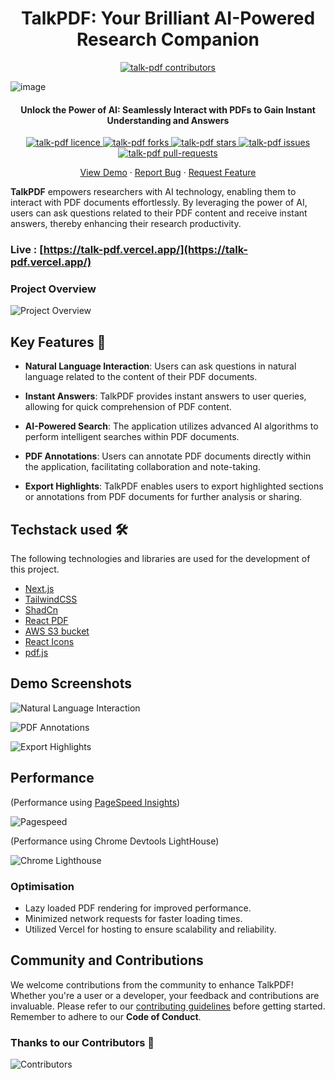 <h1 align="center">TalkPDF: Your Brilliant AI-Powered Research Companion</h1>

<p align="center">
  <a href="https://github.com/prash240303/talk-pdf/graphs/contributors" target="_blank">
    <img src="https://talkpdf.tech/logo.svg" alt="talk-pdf contributors" />
  </a>
</p>


![image](https://github.com/prash240303/talk-pdf/assets/93905743/6f1f8882-a2db-4307-866a-bc03281824e8)
  

<h4 align="center">Unlock the Power of AI: Seamlessly Interact with PDFs to Gain Instant Understanding and Answers</h4>

<p align="center">
  <a href="https://github.com/prash240303/talk-pdf/blob/main/LICENSE" target="_blank">
    <img src="https://img.shields.io/github/license/prash240303/talk-pdf?style=flat-square" alt="talk-pdf licence" />
  </a>
  <a href="https://github.com/prash240303/talk-pdf/fork" target="_blank">
    <img src="https://img.shields.io/github/forks/prash240303/talk-pdf?style=flat-square" alt="talk-pdf forks"/>
  </a>
  <a href="https://github.com/prash240303/talk-pdf/stargazers" target="_blank">
    <img src="https://img.shields.io/github/stars/prash240303/talk-pdf?style=flat-square" alt="talk-pdf stars"/>
  </a>
  <a href="https://github.com/prash240303/talk-pdf/issues" target="_blank">
    <img src="https://img.shields.io/github/issues/prash240303/talk-pdf?style=flat-square" alt="talk-pdf issues"/>
  </a>
  <a href="https://github.com/prash240303/talk-pdf/pulls" target="_blank">
    <img src="https://img.shields.io/github/issues-pr/prash240303/talk-pdf?style=flat-square" alt="talk-pdf pull-requests"/>
  </a>
</p>

<p align="center">
    <a href="https://talk-pdf.vercel.app/" target="_blank">View Demo</a>
    ·
    <a href="https://github.com/prash240303/talk-pdf/issues/new/choose" target="_blank">Report Bug</a>
    ·
    <a href="https://github.com/prash240303/talk-pdf/issues/new/choose" target="_blank">Request Feature</a>
</p>

**TalkPDF** empowers researchers with AI technology, enabling them to interact with PDF documents effortlessly. By leveraging the power of AI, users can ask questions related to their PDF content and receive instant answers, thereby enhancing their research productivity.

### Live : [https://talk-pdf.vercel.app/](https://talk-pdf.vercel.app/)

### Project Overview

![Project Overview](./src/assets/screenshots/overview.png)

## Key Features 📌

- **Natural Language Interaction**: Users can ask questions in natural language related to the content of their PDF documents.

- **Instant Answers**: TalkPDF provides instant answers to user queries, allowing for quick comprehension of PDF content.

- **AI-Powered Search**: The application utilizes advanced AI algorithms to perform intelligent searches within PDF documents.

- **PDF Annotations**: Users can annotate PDF documents directly within the application, facilitating collaboration and note-taking.

- **Export Highlights**: TalkPDF enables users to export highlighted sections or annotations from PDF documents for further analysis or sharing.

## Techstack used 🛠️

The following technologies and libraries are used for the development of this project.

- [Next.js](https://nextjs.org/)
- [TailwindCSS](https://tailwindcss.com)
- [ShadCn](https://ui.shadcn.com/)
- [React PDF](https://react-pdf.org/)
- [AWS S3 bucket](https://s3.console.aws.amazon.com/s3/home?region=us-east-1)
- [React Icons](https://react-icons.github.io/react-icons/)
- [pdf.js](https://mozilla.github.io/pdf.js/)

## Demo Screenshots

![Natural Language Interaction](./src/assets/screenshots/interaction.png)

![PDF Annotations](./src/assets/screenshots/annotations.png)

![Export Highlights](./src/assets/screenshots/export.png)

## Performance

(Performance using [PageSpeed Insights](https://pagespeed.web.dev/))

![Pagespeed](./src/assets/screenshots/Performance1.png)

(Performance using Chrome Devtools LightHouse)

![Chrome Lighthouse](./src/assets/screenshots/Performance2.png)

### Optimisation

- Lazy loaded PDF rendering for improved performance.
- Minimized network requests for faster loading times.
- Utilized Vercel for hosting to ensure scalability and reliability.

## Community and Contributions

We welcome contributions from the community to enhance TalkPDF! Whether you're a user or a developer, your feedback and contributions are invaluable. Please refer to our [contributing guidelines](https://github.com/prash240303/talk-pdf/blob/main/CONTRIBUTING.md) before getting started. Remember to adhere to our **Code of Conduct**.

### Thanks to our Contributors 🌻

![Contributors](https://contrib.rocks/image?repo=prash240303/talk-pdf&lastUpdate=37676)
